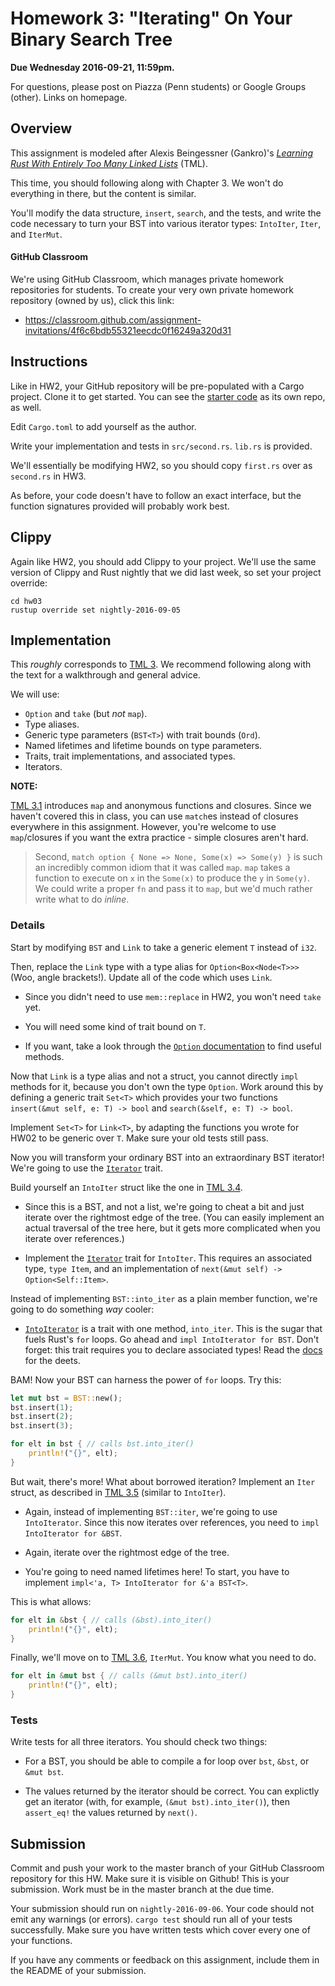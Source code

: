 # Homework 3: "Iterating" On Your Binary Search Tree

**Due Wednesday 2016-09-21, 11:59pm.**

For questions, please post on Piazza (Penn students) or Google Groups (other).
Links on homepage.

## Overview

This assignment is modeled after Alexis Beingessner (Gankro)'s [_Learning Rust
With Entirely Too Many Linked Lists_][TML] (TML).

[TML]: http://cglab.ca/~abeinges/blah/too-many-lists/book/

This time, you should following along with Chapter 3. We won't do everything in
there, but the content is similar.

You'll modify the data structure, `insert`, `search`, and the tests, and
write the code necessary to turn your BST into various iterator types:
`IntoIter`, `Iter`, and `IterMut`.

#### GitHub Classroom

We're using GitHub Classroom, which manages private homework repositories
for students. To create your very own private homework repository (owned by
us), click this link:

* https://classroom.github.com/assignment-invitations/4f6c6bdb55321eecdc0f16249a320d31

## Instructions

Like in HW2, your GitHub repository will be pre-populated with a Cargo
project. Clone it to get started. You can see the [starter code] as its own
repo, as well.

[starter code]: https://github.com/cis198-2016f/hw02

Edit `Cargo.toml` to add yourself as the author.

Write your implementation and tests in `src/second.rs`. `lib.rs` is provided.

We'll essentially be modifying HW2, so you should copy `first.rs` over as
`second.rs` in HW3.

As before, your code doesn't have to follow an exact interface, but the
function signatures provided will probably work best.

## Clippy

Again like HW2, you should add Clippy to your project. We'll use the same
version of Clippy and Rust nightly that we did last week, so set your project
override:

```
cd hw03
rustup override set nightly-2016-09-05
```

## Implementation

This _roughly_ corresponds to
[TML 3](http://cglab.ca/~abeinges/blah/too-many-lists/book/second.html). We
recommend following along with the text for a walkthrough and general advice.

We will use:

* `Option` and `take` (but *not* `map`).
* Type aliases.
* Generic type parameters (`BST<T>`) with trait bounds (`Ord`).
* Named lifetimes and lifetime bounds on type parameters.
* Traits, trait implementations, and associated types.
* Iterators.

**NOTE:**

[TML 3.1] introduces `map` and anonymous functions and closures. Since we
haven't covered this in class, you can  use `match`es instead of closures
everywhere in this assignment. However, you're welcome to use `map`/closures if
you want the extra practice - simple closures aren't hard.

> Second, `match option { None => None, Some(x) => Some(y) }` is such an
> incredibly common idiom that it was called `map`. `map` takes a function to
> execute on `x` in the `Some(x)` to produce the `y` in `Some(y)`. We could
> write a proper `fn` and pass it to `map`, but we'd much rather write what to
> do *inline*.

### Details

Start by modifying `BST` and `Link` to take a generic element `T` instead of `i32`.

Then, replace the `Link` type with a type alias for `Option<Box<Node<T>>>` (Woo,
angle brackets!). Update all of the code which uses `Link`.

* Since you didn't need to use `mem::replace` in HW2, you won't need `take` yet.

* You will need some kind of trait bound on `T`.

* If you want, take a look through the [`Option` documentation][optdoc] to
  find useful methods.

[optdoc]: https://doc.rust-lang.org/std/option/enum.Option.html

Now that `Link` is a type alias and not a struct, you cannot directly `impl`
methods for it, because you don't own the type `Option`. Work around this by
defining a generic trait `Set<T>` which provides your two functions
`insert(&mut self, e: T) -> bool` and `search(&self, e: T) -> bool`.

Implement `Set<T>` for `Link<T>`, by adapting the functions you wrote for
HW02 to be generic over `T`. Make sure your old tests still pass.

Now you will transform your ordinary BST into an extraordinary BST iterator!
We're going to use the [`Iterator`] trait.

Build yourself an `IntoIter` struct like the one in [TML 3.4].

* Since this is a BST, and not a list, we're going to cheat a bit and just
  iterate over the rightmost edge of the tree. (You can easily implement an
  actual traversal of the tree here, but it gets more complicated when you
  iterate over references.)

* Implement the [`Iterator`] trait for `IntoIter`. This requires an associated
  type, `type Item`, and an implementation of `next(&mut self) ->
  Option<Self::Item>`.

Instead of implementing `BST::into_iter` as a plain member function,
we're going to do something _way_ cooler:

* [`IntoIterator`] is a trait with one method, `into_iter`. This is the
  sugar that fuels Rust's `for` loops. Go ahead and `impl IntoIterator for
  BST`. Don't forget: this trait requires you to declare associated types!
  Read the [docs][`IntoIterator`] for the deets.

[`Iterator`]: https://doc.rust-lang.org/std/iter/trait.Iterator.html
[`IntoIterator`]: https://doc.rust-lang.org/std/iter/trait.IntoIterator.html

BAM! Now your BST can harness the power of `for` loops. Try this:

```rust
let mut bst = BST::new();
bst.insert(1);
bst.insert(2);
bst.insert(3);

for elt in bst { // calls bst.into_iter()
    println!("{}", elt);
}
```

But wait, there's more! What about borrowed iteration? Implement
an `Iter` struct, as described in [TML 3.5] (similar to `IntoIter`).

* Again, instead of implementing `BST::iter`, we're going to  use
  `IntoIterator`. Since this now iterates over references, you need to `impl
  IntoIterator for &BST`.

* Again, iterate over the rightmost edge of the tree.

* You're going to need named lifetimes here! To start, you have to
  implement `impl<'a, T> IntoIterator for &'a BST<T>`.

This is what allows:

```rust
for elt in &bst { // calls (&bst).into_iter()
    println!("{}", elt);
}
```

Finally, we'll move on to [TML 3.6], `IterMut`. You know what you need to do.

```rust
for elt in &mut bst { // calls (&mut bst).into_iter()
    println!("{}", elt);
}
```

[TML 3.1]: http://cglab.ca/~abeinges/blah/too-many-lists/book/second-option.html
[TML 3.4]: http://cglab.ca/~abeinges/blah/too-many-lists/book/second-into-iter.html
[TML 3.5]: http://cglab.ca/~abeinges/blah/too-many-lists/book/second-iter.html
[TML 3.6]: http://cglab.ca/~abeinges/blah/too-many-lists/book/second-iter-mut.html

### Tests

Write tests for all three iterators. You should check two things:

* For a BST, you should be able to compile a for loop over
  `bst`, `&bst`, or `&mut bst`.

* The values returned by the iterator should be correct. You can explictly
  get an iterator (with, for example, `(&mut bst).into_iter()`), then
  `assert_eq!` the values returned by `next()`.

## Submission

Commit and push your work to the master branch of your GitHub Classroom
repository for this HW. Make sure it is visible on Github! This is your
submission. Work must be in the master branch at the due time.

Your submission should run on `nightly-2016-09-06`.
Your code should not emit any warnings (or errors).
`cargo test` should run all of your tests successfully.
Make sure you have written tests which cover every one of your functions.

If you have any comments or feedback on this assignment, include them in the
README of your submission.
